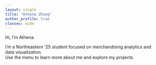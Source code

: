 ```yaml
---
layout: single
title: "Athena Zhang"
author_profile: true
classes: wide
---
```


Hi, I’m Athena.

I’m a Northeastern ’25 student focused on merchandising analytics and data visualization.  
Use the menu to learn more about me and explore my projects.

